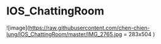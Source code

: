 # IOS_ChattingRoom

![image](https://raw.githubusercontent.com/chen-chien-lung/IOS_ChattingRoom/master/IMG_2765.jpg = 283x504 )
